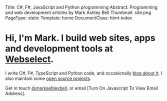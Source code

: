Title: C#, F#, JavaScript and Python programming
Abstract: Programming and web development articles by Mark Ashley Bell
Thumbnail: site.png
PageType: static
Template: home
DocumentClass: html-index

# Hi, I'm Mark. I build web sites, apps and development tools at [Webselect](https://www.webselect.net/ "External Link: Webselect").

I write C#, F#, TypeScript and Python code,
and occasionally [blog about it](/articles.html). I also maintain some [open source projects](https://github.com/markashleybell "External Link: GitHub Profile").

Get in touch [@markashleybell](https://twitter.com/markashleybell "External Link: Twitter Profile"), or email <span class="e">[Turn On Javascript To View Email Address]</span>.
